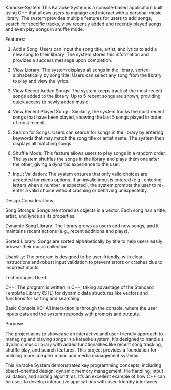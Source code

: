 Karaoke-System
This Karaoke System is a console-based application built using C++ that allows users to manage and interact with a personal music library. The system provides multiple features for users to add songs, search for specific tracks, view recently added and recently played songs, and even play songs in shuffle mode.

Features:

1. Add a Song: Users can input the song title, artist, and lyrics to add a new song to their library. The system stores this information and provides a success message upon completion.


2. View Library: The system displays all songs in the library, sorted alphabetically by song title. Users can select any song from the library to play and view the lyrics.


3. View Recent Added Songs: The system keeps track of the most recent songs added to the library. Up to 5 recent songs are shown, providing quick access to newly added music.


4. View Recent Played Songs: Similarly, the system tracks the most recent songs that have been played, showing the last 5 songs played in order of most recent.


5. Search for Songs: Users can search for songs in the library by entering keywords that may match the song title or artist name. The system then displays all matching songs.


6. Shuffle Mode: This feature allows users to play songs in a random order. The system shuffles the songs in the library and plays them one after the other, giving a dynamic experience to the user.


7. Input Validation: The system ensures that only valid choices are accepted for menu options. If an invalid input is entered (e.g., entering letters when a number is expected), the system prompts the user to re-enter a valid choice without crashing or behaving unexpectedly.



Design Considerations:

Song Storage: Songs are stored as objects in a vector. Each song has a title, artist, and lyrics as its properties.

Dynamic Song Library: The library grows as users add new songs, and it maintains recent actions (e.g., recent additions and plays).

Sorted Library: Songs are sorted alphabetically by title to help users easily browse their music collection.

Usability: The program is designed to be user-friendly, with clear instructions and robust input validation to prevent errors or crashes due to incorrect inputs.


Technologies Used:

C++: The program is written in C++, taking advantage of the Standard Template Library (STL) for dynamic data structures like vectors and functions for sorting and searching.

Basic Console I/O: All interaction is through the console, where the user inputs data and the system responds with prompts and outputs.


Purpose:

The project aims to showcase an interactive and user-friendly approach to managing and playing songs in a karaoke system. It's designed to handle a dynamic music library with added functionalities like recent song tracking, shuffle play, and search features. This project provides a foundation for building more complex music and media management systems.

This Karaoke System demonstrates key programming concepts, including object-oriented design, dynamic memory management, file handling, input validation, and sorting algorithms. It’s an excellent example of how C++ can be used to develop interactive applications with user-friendly interfaces.
